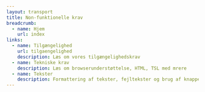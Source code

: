 ```yaml
---
layout: transport
title: Non-funktionelle krav
breadcrumb:
  - name: Hjem
    url: index
links:
  - name: Tilgængelighed
    url: tilgaengelighed
    description: Læs om vores tilgængelighedskrav
  - name: Tekniske krav
    description: Læs om browserunderstøttelse, HTML, TSL med mrere
  - name: Tekster
    description: Formattering af tekster, fejltekster og brug af knapper
---
```

